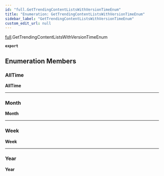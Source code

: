 ```yaml
---
id: "full.GetTrendingContentListsWithVersionTimeEnum"
title: "Enumeration: GetTrendingContentListsWithVersionTimeEnum"
sidebar_label: "GetTrendingContentListsWithVersionTimeEnum"
custom_edit_url: null
---
```


[full](../namespaces/full.md).GetTrendingContentListsWithVersionTimeEnum

**`export`**

## Enumeration Members

### AllTime

 **AllTime**

___

### Month

 **Month**

___

### Week

 **Week**

___

### Year

 **Year**
